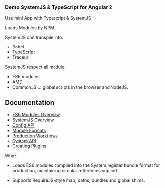 ### Demo SystemJS & TypeScript for Angular 2


Use mini App with Typescript & SystemJS

Loads Modules by NPM

SystemJS can transpile into:
 
+ Babel
+ TypeScript
+ Traceur


SystemJS respect all module:

 + ES6 modules
 + AMD
 + CommonJS
...  global scripts in the browser and NodeJS.


Documentation
---

* [ES6 Modules Overview](docs/es6-modules-overview.md)
* [SystemJS Overview](docs/overview.md)
* [Config API](docs/config-api.md)
* [Module Formats](docs/module-formats.md)
* [Production Workflows](docs/production-workflows.md)
* [System API](docs/system-api.md)
* [Creating Plugins](docs/creating-plugins.md)


 Why?

- Loads ES6 modules compiled into the System.register bundle format for production, maintaining circular references support.

- Supports RequireJS-style map, paths, bundles and global shims.